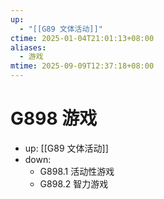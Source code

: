 ```yaml
---
up:
  - "[[G89 文体活动]]"
ctime: 2025-01-04T21:01:13+08:00
aliases:
  - 游戏
mtime: 2025-09-09T12:37:18+08:00
---
```


# G898 游戏

- up: [[G89 文体活动]]
- down:	
	- G898.1 活动性游戏
	- G898.2 智力游戏
	
